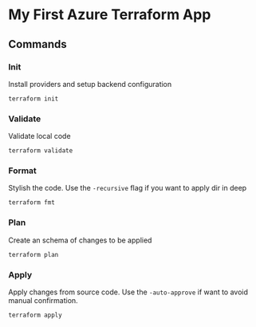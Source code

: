 # My First Azure Terraform App

## Commands

### Init

Install providers and setup backend configuration

```console
terraform init
```

### Validate

Validate local code

```console
terraform validate
```

### Format

Stylish the code. Use the `-recursive` flag if you want to apply dir in deep

```console
terraform fmt 
```

### Plan

Create an schema of changes to be applied

```console
terraform plan 
```

### Apply

Apply changes from source code. Use the `-auto-approve` if want to avoid manual confirmation.

```console
terraform apply 
```